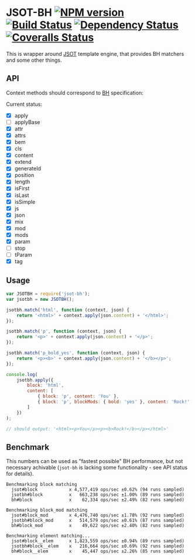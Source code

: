 # JSOT-BH [![NPM version][npm-image]][npm-url] [![Build Status][travis-image]][travis-url] [![Dependency Status][depstat-image]][depstat-url] [![Coveralls Status][coveralls-image]][coveralls-url]

This is wrapper around [JSOT](https://github.com/floatdrop/jsot) template engine, that provides BH matchers and some other things.

## API

Context methods should correspond to [BH](https://github.com/enb-make/bh#%D0%9A%D0%BB%D0%B0%D1%81%D1%81-ctx) specification:

Current status:

 * [x] apply
 * [ ] applyBase
 * [x] attr
 * [x] attrs
 * [x] bem
 * [x] cls
 * [x] content
 * [x] extend
 * [x] generateId
 * [x] position
 * [x] length
 * [x] isFirst
 * [x] isLast
 * [x] isSimple
 * [x] js
 * [x] json
 * [x] mix
 * [x] mod
 * [x] mods
 * [x] param
 * [ ] stop
 * [ ] tParam
 * [x] tag

## Usage

```js
var JSOTBH = require('jsot-bh');
var jsotbh = new JSOTBH();

jsotbh.match('html', function (context, json) {
    return '<html>' + context.apply(json.content) + '</html>';
});

jsotbh.match('p', function (context, json) {
    return '<p>' + context.apply(json.content) + '</p>';
});

jsotbh.match('p_bold_yes', function (context, json) {
    return '<p><b>' + context.apply(json.content) + '</b></p>';
});

console.log(
    jsotbh.apply({
        block: 'html',
        content: [
            { block: 'p', content: 'You' },
            { block: 'p', blockMods: { bold: 'yes' }, content: 'Rock!' }
        ]
    })
);

// should output: '<html><p>You</p><p><b>Rock!</b></p></html>'
```

## Benchmark

This numbers can be used as "fastest possible" BH performance, but not necessary achivable (`jsot-bh` is lacking some functionality - see API status for details).

```
Benchmarking block matching
  jsot#block            x 4,577,419 ops/sec ±0.62% (94 runs sampled)
  jsotbh#block          x   663,238 ops/sec ±1.00% (89 runs sampled)
  bh#block              x    62,334 ops/sec ±2.49% (82 runs sampled)

Benchmarking block_mod matching
  jsot#block_mod        x 4,476,740 ops/sec ±1.78% (92 runs sampled)
  jsotbh#block_mod      x   514,579 ops/sec ±0.61% (87 runs sampled)
  bh#block_mod          x    49,622 ops/sec ±2.40% (82 runs sampled)

Benchmarking element matching...
  jsot#block__elem      x 1,823,559 ops/sec ±0.94% (89 runs sampled)
  jsotbh#block__elem    x   216,664 ops/sec ±0.69% (92 runs sampled)
  bh#block__elem        x    45,447 ops/sec ±2.26% (85 runs sampled)  
```

[npm-url]: https://npmjs.org/package/jsot-bh
[npm-image]: http://img.shields.io/npm/v/jsot-bh.svg

[travis-url]: https://travis-ci.org/floatdrop/jsot-bh
[travis-image]: http://img.shields.io/travis/floatdrop/jsot-bh.svg

[depstat-url]: https://david-dm.org/floatdrop/jsot-bh
[depstat-image]: https://david-dm.org/floatdrop/jsot-bh.svg?theme=shields.io

[coveralls-url]: https://coveralls.io/r/floatdrop/jsot-bh
[coveralls-image]: http://img.shields.io/coveralls/floatdrop/jsot-bh/master.svg
